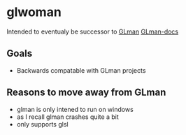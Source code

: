 # glwoman
Intended to eventualy be successor to
[GLman](https://web.engr.oregonstate.edu/~mjb/glman/)
[GLman-docs](https://web.engr.oregonstate.edu/~mjb/glman/Doc/glman.pdf)

## Goals
- Backwards compatable with GLman projects

## Reasons to move away from GLman
- glman is only intened to run on windows
- as I recall glman crashes quite a bit
- only supports glsl
